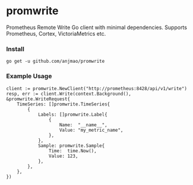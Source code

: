 # promwrite

Prometheus Remote Write Go client with minimal dependencies. Supports Prometheus, Cortex, VictoriaMetrics etc.

### Install

```
go get -u github.com/anjmao/promwrite
```

### Example Usage

```
client := promwrite.NewClient("http://prometheus:8428/api/v1/write")
resp, err := client.Write(context.Background(), &promwrite.WriteRequest{
	TimeSeries: []promwrite.TimeSeries{
		{
			Labels: []promwrite.Label{
				{
					Name:  "__name__",
					Value: "my_metric_name",
				},
			},
			Sample: promwrite.Sample{
				Time:  time.Now(),
				Value: 123,
			},
		},
	},
})
```
